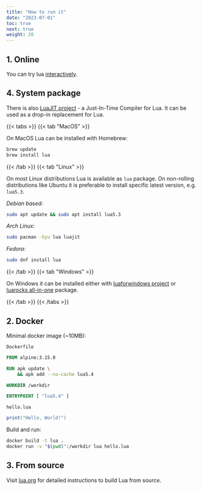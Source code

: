 ```yaml
---
title: "How to run it"
date: "2023-07-01"
toc: true
next: true
weight: 20
---
```


## 1. Online

You can try lua [interactively](https://www.lua.org/cgi-bin/demo).

## 4. System package

There is also [LuaJIT project](https://luajit.org/) - a Just-In-Time Compiler for Lua.
It can be used as a drop-in replacement for Lua.

{{< tabs >}}
{{< tab "MacOS" >}}

On MacOS Lua can be installed with Homebrew:

```bash
brew update
brew install lua
```

{{< /tab >}}
{{< tab "Linux" >}}

On most Linux distributions Lua is available as `lua` package.
On non-rolling distributions like Ubuntu it is preferable to
install specific latest version, e.g. `lua5.3`.

*Debian based:*

```bash
sudo apt update && sudo apt install lua5.3
```

*Arch Linux:*

```bash
sudo pacman -Syu lua luajit
```

*Fedora:*

```bash
sudo dnf install lua
```

{{< /tab >}}
{{< tab "Windows" >}}

On Windows it can be installed either with
[luaforwindows project](https://github.com/rjpcomputing/luaforwindows/releases) or
[luarocks all-in-one](https://github.com/luarocks/luarocks/wiki/Installation-instructions-for-Windows)
package.

{{< /tab >}}
{{< /tabs >}}

## 2. Docker

Minimal docker image (~10MB):

`Dockerfile`

```dockerfile {linenos=inline}
FROM alpine:3.15.0

RUN apk update \
    && apk add --no-cache lua5.4

WORKDIR /workdir

ENTRYPOINT [ "lua5.4" ]
```

`hello.lua`

```lua
print("Hello, World!")
```

Build and run:

```bash
docker build -t lua .
docker run -v "$(pwd)":/workdir lua hello.lua
```

## 3. From source

Visit [lua.org](https://www.lua.org/download.html) for detailed instructions to build Lua from source.

